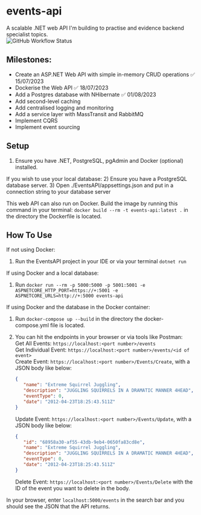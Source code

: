 # events-api
A scalable .NET web API I'm building to practise and evidence backend specialist topics.  
![GitHub Workflow Status](https://github.com/cBridges851/events-api/actions/workflows/dotnet.yml/badge.svg?logo=github)

## Milestones:
- Create an ASP.NET Web API with simple in-memory CRUD operations ✅ 15/07/2023
- Dockerise the Web API ✅ 18/07/2023
- Add a Postgres database with NHibernate ✅ 01/08/2023
- Add second-level caching
- Add centralised logging and monitoring
- Add a service layer with MassTransit and RabbitMQ
- Implement CQRS
- Implement event sourcing

## Setup
1) Ensure you have .NET, PostgreSQL, pgAdmin and Docker (optional) installed.

If you wish to use your local database:
2) Ensure you have a PostgreSQL database server.
3) Open ./EventsAPI/appsettings.json and put in a connection string to your database server

This web API can also run on Docker. Build the image by running this command in your terminal: `docker build --rm -t events-api:latest .` in the directory the Dockerfile is located.

## How To Use
If not using Docker:
1) Run the EventsAPI project in your IDE or via your terminal `dotnet run`

If using Docker and a local database: 
1) Run `docker run --rm -p 5000:5000 -p 5001:5001 -e ASPNETCORE_HTTP_PORT=https://+:5001 -e ASPNETCORE_URLS=http://+:5000 events-api`

If using Docker and the database in the Docker container:
1) Run `docker-compose up --build` in the directory the docker-compose.yml file is located.


2) You can hit the endpoints in your browser or via tools like Postman:   
   Get All Events: `https://localhost:<port number>/events`  
   Get Individual Event: `https://localhost:<port number>/events/<id of event>`  
   Create Event: `https://localhost:<port number>/Events/Create`, with a JSON body like below:
   ```json
   {
      "name": "Extreme Squirrel Juggling",
      "description": "JUGGLING SQUIRRELS IN A DRAMATIC MANNER 4HEAD",
      "eventType": 0,
      "date": "2012-04-23T18:25:43.511Z"
   }
   ```
   
   Update Event: `https://localhost:<port number>/Events/Update`, with a JSON body like below:
   ```json
   {
      "id": "68958a30-af55-43db-9eb4-0650fa83cd8e",
      "name": "Extreme Squirrel Juggling",
      "description": "JUGGLING SQUIRRELS IN A DRAMATIC MANNER 4HEAD",
      "eventType": 0,
      "date": "2012-04-23T18:25:43.511Z"
   }
   ```

   Delete Event: `https://localhost:<port number>/Events/Delete` with the ID of the event you want to delete in the body.


In your browser, enter `localhost:5000/events` in the search bar and you should see the JSON that the API returns.
